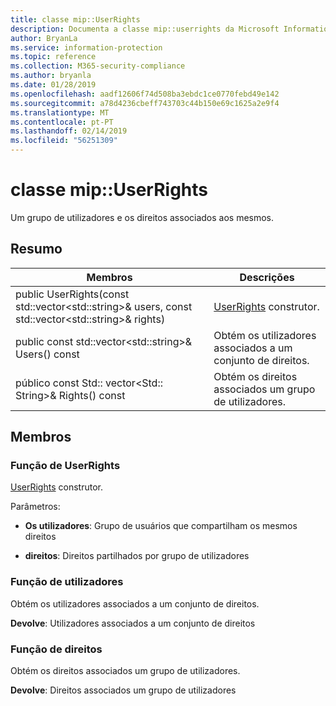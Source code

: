 ```yaml
---
title: classe mip::UserRights
description: Documenta a classe mip::userrights da Microsoft Information Protection (MIP) SDK.
author: BryanLa
ms.service: information-protection
ms.topic: reference
ms.collection: M365-security-compliance
ms.author: bryanla
ms.date: 01/28/2019
ms.openlocfilehash: aadf12606f74d508ba3ebdc1ce0770febd49e142
ms.sourcegitcommit: a78d4236cbeff743703c44b150e69c1625a2e9f4
ms.translationtype: MT
ms.contentlocale: pt-PT
ms.lasthandoff: 02/14/2019
ms.locfileid: "56251309"
---
```

# <a name="class-mipuserrights"></a>classe mip::UserRights 
Um grupo de utilizadores e os direitos associados aos mesmos.
  
## <a name="summary"></a>Resumo
 Membros                        | Descrições                                
--------------------------------|---------------------------------------------
public UserRights(const std::vector\<std::string\>& users, const std::vector\<std::string\>& rights)  |  [UserRights](class_mip_userrights.md) construtor.
public const std::vector\<std::string\>& Users() const  |  Obtém os utilizadores associados a um conjunto de direitos.
público const Std:: vector\<Std:: String\>& Rights() const  |  Obtém os direitos associados um grupo de utilizadores.
  
## <a name="members"></a>Membros
  
### <a name="userrights-function"></a>Função de UserRights
[UserRights](class_mip_userrights.md) construtor.

Parâmetros:  
* **Os utilizadores**: Grupo de usuários que compartilham os mesmos direitos 


* **direitos**: Direitos partilhados por grupo de utilizadores


  
### <a name="users-function"></a>Função de utilizadores
Obtém os utilizadores associados a um conjunto de direitos.

  
**Devolve**: Utilizadores associados a um conjunto de direitos
  
### <a name="rights-function"></a>Função de direitos
Obtém os direitos associados um grupo de utilizadores.

  
**Devolve**: Direitos associados um grupo de utilizadores
